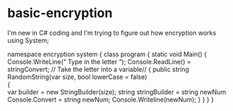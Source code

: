 # basic-encryption
I'm new in C# coding and I'm trying to figure out how encryption works
using System;

namespace encryption system
  {
  class program
    {
    static void Main()
    {
    Console.WriteLine(“ Type in the letter “);
    Console.ReadLine() = stringConvert;
    // Take the letter into a variable//
     {
      public string RandomString(var size, bool lowerCase = false)  
      {  
       var builder = new StringBuilder(size);
       string stringBuilder = string newNum
       Console.Convert = string newNum;
       Console.Writeline(newNum);
      }
     }
    }
   }
